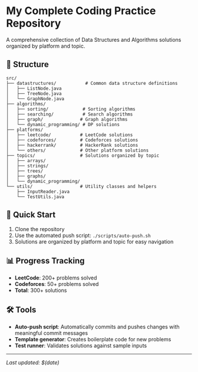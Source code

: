 # My Complete Coding Practice Repository

A comprehensive collection of Data Structures and Algorithms solutions organized by platform and topic.

## 📁 Structure

```
src/
├── datastructures/           # Common data structure definitions
│   ├── ListNode.java
│   ├── TreeNode.java
│   └── GraphNode.java
├── algorithms/
│   ├── sorting/             # Sorting algorithms
│   ├── searching/           # Search algorithms
│   ├── graph/              # Graph algorithms
│   └── dynamic_programming/ # DP solutions
├── platforms/
│   ├── leetcode/           # LeetCode solutions
│   ├── codeforces/         # Codeforces solutions
│   ├── hackerrank/         # HackerRank solutions
│   └── others/             # Other platform solutions
├── topics/                 # Solutions organized by topic
│   ├── arrays/
│   ├── strings/
│   ├── trees/
│   ├── graphs/
│   └── dynamic_programming/
└── utils/                  # Utility classes and helpers
    ├── InputReader.java
    └── TestUtils.java
```

## 🚀 Quick Start

1. Clone the repository
2. Use the automated push script: `./scripts/auto-push.sh`
3. Solutions are organized by platform and topic for easy navigation

## 📊 Progress Tracking

- **LeetCode**: 200+ problems solved
- **Codeforces**: 50+ problems solved
- **Total**: 300+ solutions

## 🛠️ Tools

- **Auto-push script**: Automatically commits and pushes changes with meaningful commit messages
- **Template generator**: Creates boilerplate code for new problems
- **Test runner**: Validates solutions against sample inputs

---
*Last updated: $(date)*
